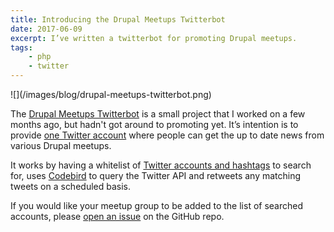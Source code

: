 ```yaml
---
title: Introducing the Drupal Meetups Twitterbot
date: 2017-06-09
excerpt: I’ve written a twitterbot for promoting Drupal meetups.
tags:
    - php
    - twitter
---
```


<p class="text-center" markdown="1">![](/images/blog/drupal-meetups-twitterbot.png)</p>

The [Drupal Meetups Twitterbot][0] is a small project that I worked on a few
months ago, but hadn't got around to promoting yet. It’s intention is to provide
[one Twitter account][1] where people can get the up to date news from various
Drupal meetups.

It works by having a whitelist of [Twitter accounts and hashtags][2] to search
for, uses [Codebird][3] to query the Twitter API and retweets any matching
tweets on a scheduled basis.

If you would like your meetup group to be added to the list of searched
accounts, please [open an issue][4] on the GitHub repo.

[0]: https://github.com/opdavies/drupal-meetups-twitterbot
[1]: https://twitter.com/drupal_meetups
[2]:
  https://github.com/opdavies/drupal-meetups-twitterbot/blob/master/bootstrap/config.php
[3]: https://www.jublo.net/projects/codebird/php
[4]: https://github.com/opdavies/drupal-meetups-twitterbot/issues/new
